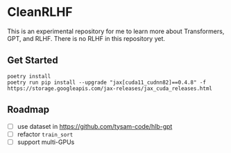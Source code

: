 # CleanRLHF

This is an experimental repository for me to learn more about Transformers, GPT, and RLHF. There is no RLHF in this repository yet.

## Get Started

```
poetry install
poetry run pip install --upgrade "jax[cuda11_cudnn82]==0.4.8" -f https://storage.googleapis.com/jax-releases/jax_cuda_releases.html
```


## Roadmap 

- [ ] use dataset in https://github.com/tysam-code/hlb-gpt
- [ ] refactor `train_sort`
- [ ] support multi-GPUs